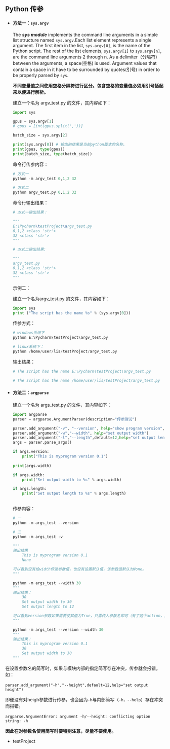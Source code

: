 ## Python 传参

- #### 方法一：`sys.argv`

  The ***sys module*** implements the command line arguments in a simple list structure named `sys.argv`.Each list element represents a single argument. The first item in the list, `sys.argv[0]`, is the name of the Python script. The rest of the list elements, `sys.argv[1]` to `sys.argv[n]`, are the command line arguments 2 through n. As a delimiter（分隔符） between the arguments, a space(空格) is used. Argument values that contain a space in it have to be surrounded by quotes(引号) in order to be properly parsed by `sys`.

  **不同变量值之间使用空格分隔符进行区分。包含空格的变量值必须用引号括起来以便进行解析。**

  建立一个名为 argv_test.py 的文件，其内容如下：

  ```python
  import sys
  
  gpus = sys.argv[1]
  # gpus = [int(gpus.split(','))]
  
  batch_size = sys.argv[2]
  
  print(sys.argv[0]) # 输出的结果是当前python脚本的名称。
  print(gpus, type(gpus))
  print(batch_size, type(batch_size))
  ```

  命令行传参内容：

  ```python
  # 方式一
  python -m argv_test 0,1,2 32
  
  # 方式二
  python argv_test.py 0,1,2 32
  ```

   命令行输出结果：

  ```python
  # 方式一输出结果：
  
  """
  E:\Pycharm\testProject\argv_test.py
  0,1,2 <class 'str'>
  32 <class 'str'>
  """
  
  # 方式二输出结果:
  
  """
  argv_test.py
  0,1,2 <class 'str'>
  32 <class 'str'>
  """
  
  ```

  示例二：

  建立一个名为argv_test.py 的文件，其内容如下：

  ```python
  import sys
  print ("The script has the name %s" % (sys.argv[0]))
  ```

  传参方式：

  ```python
  # windows系统下
  python E:\Pycharm\testProject\argv_test.py
  
  # linux系统下：    
  python /home/user/lis/testProject/argv_test.py
  ```

  输出结果：

  ```python
  # The script has the name E:\Pycharm\testProject\argv_test.py
  
  # The script has the name /home/user/lis/testProject/argv_test.py
  ```

  

- #### 方法二：`argparse`

  建立一个名为 args_test.py 的文件，其内容如下：

  ```python
  import argparse
  parser = argparse.ArgumentParser(description="传参测试")
  
  parser.add_argument("-v", "--version", help="show program version", action="store_true")
  parser.add_argument("-w","--width", help="set output width")
  parser.add_argument("-l","--length",default=12,help="set output length")
  args = parser.parse_args()
  
  if args.version:
      print("This is myprogram version 0.1")
      
  print(args.width)
  
  if args.width:
      print("Set output width to %s" % args.width)
  
  if args.length:
      print("Set output length to %s" % args.length)
      
  ```

  传参内容：

  ```python
  # 一
  python -m args_test --version
  
  # 二
  python -m args_test -v
  
  """
  输出结果
      This is myprogram version 0.1
      None
  
  可以看到没有给width传递参数值，也没有设置默认值，该参数值默认为None。
  """
  
  python -m args_test --width 30
  """
  输出结果：
      30
      Set output width to 30
      Set output length to 12
  
  可以看到version参数如果需要使其值为True，只需传入参数名即可（有了这个action，其值便会变为True），如果没传入该参数，则其值为False。
  """
  
  python -m args_test --version --width 30
  """
  输出结果：
      This is myprogram version 0.1
      30
      Set output width to 30
  """
  
  ```

​		在设置参数名的简写时，如果与模块内部的指定简写存在冲突，传参就会报错。如：

​		`parser.add_argument("-h","--height",default=12,help="set output height")`

​		即便没有对heigh参数进行传参，也会因为`-h`与内部简写（`-h，--help`）存在冲突而报错。

​		`argparse.ArgumentError: argument -h/--height: conflicting option string: -h`

​		**因此在对参数名使用简写时要特别注意，尽量不要使用。**

- testProject

  

